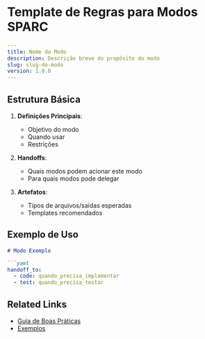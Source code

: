 # Template de Regras para Modos SPARC

```yaml
---
title: Nome do Modo
description: Descrição breve do propósito do modo
slug: slug-do-modo
version: 1.0.0
---
```

## Estrutura Básica
1. **Definições Principais**:
   - Objetivo do modo
   - Quando usar
   - Restrições

2. **Handoffs**:
   - Quais modos podem acionar este modo
   - Para quais modos pode delegar

3. **Artefatos**:
   - Tipos de arquivos/saídas esperadas
   - Templates recomendados

## Exemplo de Uso
```markdown
# Modo Exemplo

```yaml
handoff_to:
  - code: quando_precisa_implementar
  - test: quando_precisa_testar
```

## Related Links
- [Guia de Boas Práticas](./guidelines.md)
- [Exemplos](./examples/)
